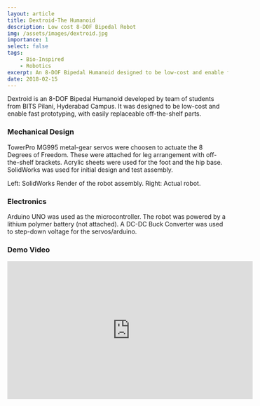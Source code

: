```yaml
---
layout: article
title: Dextroid-The Humanoid
description: Low cost 8-DOF Bipedal Robot
img: /assets/images/dextroid.jpg
importance: 1
select: false
tags:
    - Bio-Inspired
    - Robotics
excerpt: An 8-DOF Bipedal Humanoid designed to be low-cost and enable fast prototyping, with easily replaceable off-the-shelf parts.
date: 2018-02-15
---
```


Dextroid is an 8-DOF Bipedal Humanoid developed by team of students from BITS Pilani, Hyderabad Campus. It was designed to be low-cost and enable fast prototyping, with easily replaceable off-the-shelf parts.

### Mechanical Design

TowerPro MG995 metal-gear servos were choosen to actuate the 8 Degrees of Freedom. These were attached for leg arrangement with off-the-shelf brackets. Acrylic sheets were used for the foot and the hip base. SolidWorks was used for initial design and test assembly.

<div class="row">
    <div class="col-sm mt-3 mt-md-0">
        <img class="img-fluid rounded z-depth-1" src="{{ '/assets/images/dextroid2.png' | relative_url }}" alt="" title="Dextroid"/>
    </div>
</div>
<div class="caption">
    Left: SolidWorks Render of the robot assembly. Right: Actual robot.
</div>


### Electronics

Arduino UNO was used as the microcontroller. The robot was powered by a lithium polymer battery (not attached). A DC-DC Buck Converter was used to step-down voltage for the servos/arduino.

### Demo Video

<iframe width="560" height="315" src="https://www.youtube.com/embed/JOigEVpNYiw" frameborder="0" allow="accelerometer; autoplay; clipboard-write; encrypted-media; gyroscope; picture-in-picture" allowfullscreen></iframe>